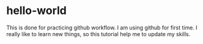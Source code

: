 # hello-world
This is done for practicing github workflow.
I am using github for first time. I really like to learn new things, so this tutorial help me to update my skills.
